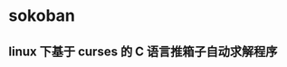 sokoban
=====================

linux 下基于 curses 的 C 语言推箱子自动求解程序
----------------------------------------------


